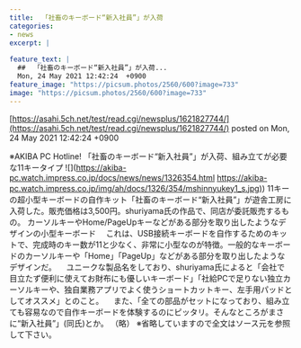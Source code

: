 ```yaml
---
title:  「社畜のキーボード“新入社員”」が入荷  
categories:
- news
excerpt: |
  
feature_text: |
  ##  「社畜のキーボード“新入社員”」が入荷...
  Mon, 24 May 2021 12:42:24  +0900
feature_image: "https://picsum.photos/2560/600?image=733"
image: "https://picsum.photos/2560/600?image=733"
---
```


[https://asahi.5ch.net/test/read.cgi/newsplus/1621827744/](https://asahi.5ch.net/test/read.cgi/newsplus/1621827744/)
posted on Mon, 24 May 2021 12:42:24  +0900

<!--more-->

※AKIBA PC Hotline! 「社畜のキーボード“新入社員”」が入荷、組み立てが必要な11キータイプ ![](https://akiba-pc.watch.impress.co.jp/docs/news/news/1326354.html [https://akiba-pc.watch.impress.co.jp/img/ah/docs/1326/354/mshinnyukey1_s.jpg)](https://akiba-pc.watch.impress.co.jp/img/ah/docs/1326/354/mshinnyukey1_s.jpg)) 11キーの超小型キーボードの自作キット「社畜のキーボード“新入社員”」が遊舎工房に入荷した。販売価格は3,500円。shuriyama氏の作品で、同店が委託販売するもの。 カーソルキーやHome/PageUpキーなどがある部分を取り出したようなデザインの小型キーボード 　これは、USB接続キーボードを自作するためのキットで、完成時のキー数が11と少なく、非常に小型なのが特徴。一般的なキーボードのカーソルキーや「Home」「PageUp」などがある部分を取り出したようなデザインだ。 　ユニークな製品名をしており、shuriyama氏によると「会社で目立たず便利に使えてお財布にも優しいキーボード」「社給PCで足りない独立カーソルキーや、独自業務アプリでよく使うショートカットキー、左手用パッドとしてオススメ」とのこと。 　また、「全ての部品がセットになっており、組み立ても容易なので自作キーボードを体験するのにピッタリ。そんなところがまさに“新入社員”」(同氏)とか。 （略） ※省略していますので全文はソース元を参照して下さい。
